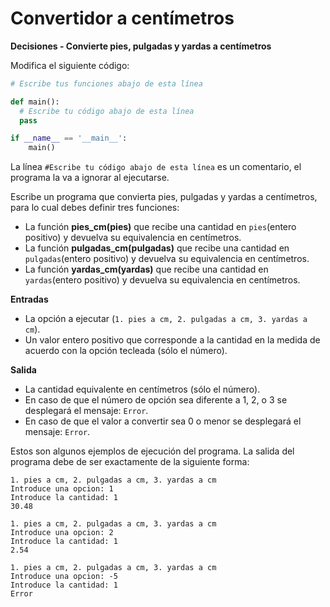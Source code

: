 # Convertidor a centímetros
**Decisiones - Convierte pies, pulgadas y yardas a centímetros**

Modifica el siguiente código:

```python
# Escribe tus funciones abajo de esta línea

def main():
  # Escribe tu código abajo de esta línea
  pass

if __name__ == '__main__':
    main()
```
La línea `#Escribe tu código abajo de esta línea` es un comentario,
el programa la va a ignorar al ejecutarse.

Escribe un programa que convierta pies, pulgadas y yardas a centímetros, para lo cual debes definir tres funciones:
- La función **pies_cm(pies)** que recibe una cantidad en `pies`(entero positivo) y devuelva su equivalencia en centímetros.
- La función **pulgadas_cm(pulgadas)** que recibe una cantidad en `pulgadas`(entero positivo) y devuelva su equivalencia en centímetros.
- La función **yardas_cm(yardas)** que recibe una cantidad en `yardas`(entero positivo) y devuelva su equivalencia en centímetros.

**Entradas**
- La opción a ejecutar (`1. pies a cm, 2. pulgadas a cm, 3. yardas a cm`). 
- Un valor entero positivo que corresponde a la cantidad en la medida de acuerdo con la opción tecleada (sólo el número).

**Salida**
- La cantidad equivalente en centímetros (sólo el número). 
- En caso de que el número de opción sea diferente a 1, 2, o 3 se desplegará el mensaje: `Error`.
- En caso de que el valor a convertir sea 0 o menor se desplegará el mensaje: `Error`.

Estos son algunos ejemplos de ejecución del programa. La salida del programa debe de ser exactamente de la siguiente forma:

```plaintext
1. pies a cm, 2. pulgadas a cm, 3. yardas a cm
Introduce una opcion: 1
Introduce la cantidad: 1
30.48

1. pies a cm, 2. pulgadas a cm, 3. yardas a cm
Introduce una opcion: 2
Introduce la cantidad: 1
2.54

1. pies a cm, 2. pulgadas a cm, 3. yardas a cm
Introduce una opcion: -5
Introduce la cantidad: 1
Error
```
